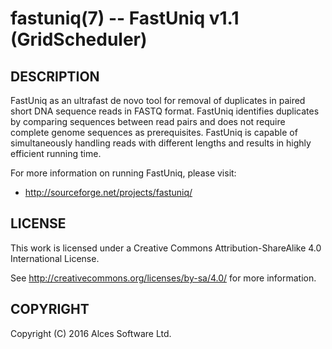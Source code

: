 # fastuniq(7) -- FastUniq v1.1 (GridScheduler)

## DESCRIPTION

FastUniq as an ultrafast de novo tool for removal of duplicates in paired
  short DNA sequence reads in FASTQ format. FastUniq identifies duplicates
  by comparing sequences between read pairs and does not require complete
  genome sequences as prerequisites. FastUniq is capable of simultaneously
  handling reads with different lengths and results in highly efficient 
  running time.

For more information on running FastUniq, please visit:
  * <http://sourceforge.net/projects/fastuniq/>

## LICENSE

This work is licensed under a Creative Commons Attribution-ShareAlike
4.0 International License.

See <http://creativecommons.org/licenses/by-sa/4.0/> for more
information.

## COPYRIGHT

Copyright (C) 2016 Alces Software Ltd.
